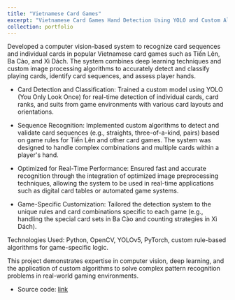 ```yaml
---
title: "Vietnamese Card Games"
excerpt: "Vietnamese Card Games Hand Detection Using YOLO and Custom Algorithms <br/><img src='/images/cao_demo.gif'>"
collection: portfolio
---
```


Developed a computer vision-based system to recognize card sequences and individual cards in popular Vietnamese card games such as Tiến Lên, Ba Cào, and Xì Dách. The system combines deep learning techniques and custom image processing algorithms to accurately detect and classify playing cards, identify card sequences, and assess player hands.

* Card Detection and Classification: Trained a custom model using YOLO (You Only Look Once) for real-time detection of individual cards, card ranks, and suits from game environments with various card layouts and orientations.

* Sequence Recognition: Implemented custom algorithms to detect and validate card sequences (e.g., straights, three-of-a-kind, pairs) based on game rules for Tiến Lên and other card games. The system was designed to handle complex combinations and multiple cards within a player's hand.

* Optimized for Real-Time Performance: Ensured fast and accurate recognition through the integration of optimized image preprocessing techniques, allowing the system to be used in real-time applications such as digital card tables or automated game systems.

* Game-Specific Customization: Tailored the detection system to the unique rules and card combinations specific to each game (e.g., handling the special card sets in Ba Cào and counting strategies in Xì Dách).

Technologies Used: Python, OpenCV, YOLOv5, PyTorch, custom rule-based algorithms for game-specific logic.

This project demonstrates expertise in computer vision, deep learning, and the application of custom algorithms to solve complex pattern recognition problems in real-world gaming environments.

* Source code: [link](https://github.com/khoitran2003/Vietnamese-card-game)

